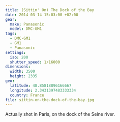 ```yaml
---
title: (Sittin' On) The Dock of the Bay
date: 2014-03-14 15:03:00 +02:00
gear:
  make: Panasonic
  model: DMC-GM1
tags:
  - DMC-GM1
  - GM1
  - Panasonic
settings:
  iso: 200
  shutter_speed: 1/16000
dimensions:
  width: 3500
  height: 2335
geo:
  latitude: 48.85818896166667
  longitude: 2.3431397483333334
  country: France
file: sittin-on-the-dock-of-the-bay.jpg
---
```


Actually shot in Paris, on the dock of the Seine river.
